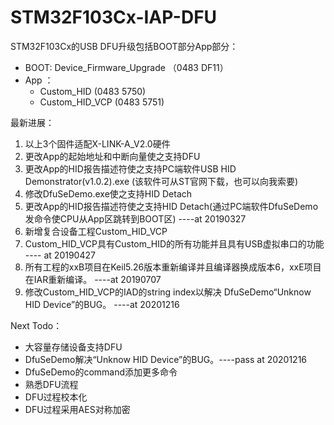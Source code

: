 ﻿# STM32F103Cx-IAP-DFU
STM32F103Cx的USB DFU升级包括BOOT部分App部分：
- BOOT: Device_Firmware_Upgrade （0483 DF11）
- App ：
    - Custom_HID  (0483 5750)
    - Custom_HID_VCP (0483 5751)

最新进展：
1. 以上3个固件适配X-LINK-A_V2.0硬件
2. 更改App的起始地址和中断向量使之支持DFU
3. 更改App的HID报告描述符使之支持PC端软件USB HID Demonstrator(v1.0.2).exe (该软件可从ST官网下载，也可以向我索要)
4. 修改DfuSeDemo.exe使之支持HID Detach    
5. 更改App的HID报告描述符使之支持HID Detach(通过PC端软件DfuSeDemo发命令使CPU从App区跳转到BOOT区) ----at 20190327
6. 新增复合设备工程Custom_HID_VCP
7. Custom_HID_VCP具有Custom_HID的所有功能并且具有USB虚拟串口的功能 ---- at 20190427
8. 所有工程的xxB项目在Keil5.26版本重新编译并且编译器换成版本6，xxE项目在IAR重新编译。  ----at 20190707
9. 修改Custom_HID_VCP的IAD的string index以解决 DfuSeDemo“Unknow HID Device”的BUG。 ----at 20201216

Next Todo：
 - 大容量存储设备支持DFU
 - DfuSeDemo解决“Unknow HID Device”的BUG。----pass at 20201216
 - DfuSeDemo的command添加更多命令
 - 熟悉DFU流程
 - DFU过程校本化
 - DFU过程采用AES对称加密